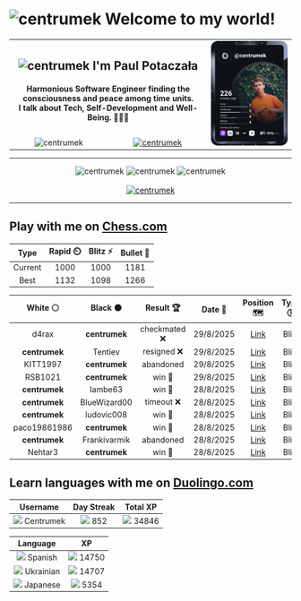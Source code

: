 <h1>
  <img
    src="https://emojis.slackmojis.com/emojis/images/1531849430/4246/blob-sunglasses.gif"
    width="30"
    alt="centrumek"
  />
  Welcome to my world!
</h1>

<table>
  <tbody>
    <tr>
      <td align="center" width="70%" colspan="2">
        <h2>
          <img
            src="https://raw.githubusercontent.com/MartinHeinz/MartinHeinz/master/wave.gif"
            width="30px"
            alt="centrumek"
          />
          I'm Paul Potaczała
        </h2>
        <h4>
          Harmonious Software Engineer finding the consciousness and peace among time units.
          <br/>
          I talk about Tech, Self-Development and Well-Being. 🌿🧘🚀
        </h4>
      </td>
      <td width="30%" rowspan="2">
        <a href="https://app.daily.dev/centrumek">
          <img
            src="./devcard.svg"
            alt="centrumek"
          />
        </a>
      </td>
    </tr>
    <tr align="center">
      <td>
        <img
          src="https://komarev.com/ghpvc/?username=centrumek&label=visitors&color=0e75b6&style=flat"
          alt="centrumek"
        >
      </td>
      <td>
        <a href="https://stackoverflow.com/users/14496012/centrumek">
          <img
            src="https://stackoverflow.com/users/flair/14496012.png?theme=dark"
            alt="centrumek"
          >
        </a>
      </td>
    </tr>
  </tbody>
</table>

---
<div align="center">
  <img 
    src="https://github-readme-stats.vercel.app/api?username=centrumek&show_icons=true&count_private=true&theme=dark&hide_border=true&hide=issues,contribs&bg_color=00000000"
    alt="centrumek"
  />
  <img
    src="https://github-readme-stats.vercel.app/api/top-langs/?username=centrumek&layout=compact&hide_border=true&theme=dark&bg_color=00000000&langs_count=6&exclude_repo=air-statistic-app"
    alt="centrumek"
  />
  <img 
    src="https://github-readme-streak-stats.herokuapp.com?user=centrumek&theme=dark&hide_border=true&background=FFFFFF00"
    alt="centrumek"
  />
  <br/>
  <br/>
  <a href="https://www.buymeacoffee.com/centrumek">
    <img
      src="https://cdn.buymeacoffee.com/buttons/v2/default-orange.png"
      height="50"
      width="210"
      alt="centrumek"
    />
  </a>
</div>

---

## Play with me on [Chess.com](https://www.chess.com/member/centrumek)

<div align="center">
<!--START_SECTION:chessStats-->
<!-- Automatically generated with https://github.com/Balastrong/chess-stats-action -->

| Type | Rapid ⏲️ | Blitz ⚡ | Bullet 🔫 |
|:---:|:---:|:---:|:---:|
| Current | 1000 | 1000 | 1181 |
| Best | 1132 | 1098 | 1266 |

| White ⚪ | Black ⚫ | Result 🏆 | Date 📅 | Position 🗺️ | Type 🕕 |
|:---:|:---:|:---:|:---:|:---:|:---:|
| d4rax | **centrumek** | checkmated ❌ | 29/8/2025 | <a href="http://www.ee.unb.ca/cgi-bin/tervo/fen.pl?select=1r6/kp4R1/3R4/Q1pPp3/4P3/2P5/PP5p/7K b - - 0 38">Link</a> | Blitz |
| **centrumek** | Tentiev | resigned ❌ | 29/8/2025 | <a href="http://www.ee.unb.ca/cgi-bin/tervo/fen.pl?select=rnbqkbnr/pppppppp/8/8/8/8/PPPPPPPP/RNBQKBNR w KQkq - 0 1">Link</a> | Blitz |
| KITT1997 | **centrumek** | abandoned  | 29/8/2025 | <a href="http://www.ee.unb.ca/cgi-bin/tervo/fen.pl?select=8/4Q1kr/7p/6p1/4R3/P6P/1PP2PP1/6K1 b - - 0 30">Link</a> | Blitz |
| RSB1021 | **centrumek** | win 🥇 | 29/8/2025 | <a href="http://www.ee.unb.ca/cgi-bin/tervo/fen.pl?select=6n1/2p1k1b1/p2p4/1p2n3/4P1q1/2PP4/PPK2P2/7R w - - 0 25">Link</a> | Blitz |
| **centrumek** | Iambe63 | win 🥇 | 28/8/2025 | <a href="http://www.ee.unb.ca/cgi-bin/tervo/fen.pl?select=5R1k/p1pR4/1p2p1pN/6Pp/1P6/P5K1/8/8 b - - 5 32">Link</a> | Blitz |
| **centrumek** | BlueWizard00 | timeout ❌ | 28/8/2025 | <a href="http://www.ee.unb.ca/cgi-bin/tervo/fen.pl?select=8/8/8/P4rk1/6p1/5Q2/6K1/4B3 w - - 3 51">Link</a> | Blitz |
| **centrumek** | ludovic008 | win 🥇 | 28/8/2025 | <a href="http://www.ee.unb.ca/cgi-bin/tervo/fen.pl?select=8/8/8/8/8/5K2/5Q2/5k2 b - - 16 67">Link</a> | Blitz |
| paco19861986 | **centrumek** | win 🥇 | 28/8/2025 | <a href="http://www.ee.unb.ca/cgi-bin/tervo/fen.pl?select=2k3r1/3r4/p1n2bN1/1p1p1P2/2pP2p1/2B5/PPP2P2/1K5R w - - 0 29">Link</a> | Blitz |
| **centrumek** | Frankivarmik | abandoned  | 28/8/2025 | <a href="http://www.ee.unb.ca/cgi-bin/tervo/fen.pl?select=2k4r/1pp2p1p/1p6/1b2Pp2/3r1P2/P5PP/8/4K3 w - - 0 34">Link</a> | Blitz |
| Nehtar3 | **centrumek** | win 🥇 | 28/8/2025 | <a href="http://www.ee.unb.ca/cgi-bin/tervo/fen.pl?select=r2k1b2/ppp2nq1/3p1p2/3Pp3/2P1PBPr/P7/1P3P1N/RN3RK1 w - - 0 21">Link</a> | Blitz |

<!--END_SECTION:chessStats-->
</div>

## Learn languages with me on [Duolingo.com](https://www.duolingo.com/profile/Centrumek)

<div align="center">
<!--START_SECTION:duolingoStats-->
<!-- Automatically generated with https://github.com/centrumek/duolingo-readme-stats-->

| Username | Day Streak | Total XP |
|:---:|:---:|:---:|
| <img src="https://raw.githubusercontent.com/centrumek/duolingo-readme-stats/main/assets/duolingo.png" height="12"> Centrumek | <img src="https://raw.githubusercontent.com/centrumek/duolingo-readme-stats/main/assets/streakinactive.svg" height="12"> 852 | <img src="https://raw.githubusercontent.com/centrumek/duolingo-readme-stats/main/assets/xp.svg" height="12"> 34846 |

| Language | XP |
|:---:|:---:|
| <img src="https://raw.githubusercontent.com/centrumek/duolingo-readme-stats/main/assets/langs/spanish.svg" height="12"> Spanish | <img src="https://raw.githubusercontent.com/centrumek/duolingo-readme-stats/main/assets/xp.svg" height="12"> 14750 |
| <img src="https://raw.githubusercontent.com/centrumek/duolingo-readme-stats/main/assets/langs/ukrainian.svg" height="12"> Ukrainian | <img src="https://raw.githubusercontent.com/centrumek/duolingo-readme-stats/main/assets/xp.svg" height="12"> 14707 |
| <img src="https://raw.githubusercontent.com/centrumek/duolingo-readme-stats/main/assets/langs/japanese.svg" height="12"> Japanese | <img src="https://raw.githubusercontent.com/centrumek/duolingo-readme-stats/main/assets/xp.svg" height="12"> 5354 |

<!--END_SECTION:duolingoStats-->
</div>
<!--
**centrumek/centrumek** is a ✨ _special_ ✨ repository because its `README.md` (this file) appears on your GitHub profile.

Here are some ideas to get you started:

- 🔭 I’m currently working on ...
- 🌱 I’m currently learning ...
- 👯 I’m looking to collaborate on ...
- 🤔 I’m looking for help with ...
- 💬 Ask me about ...
- 📫 How to reach me: ...
- 😄 Pronouns: ...
- ⚡ Fun fact: ...
-->
